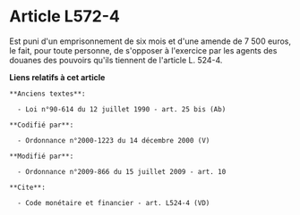 # Article L572-4

Est puni d'un emprisonnement de six mois et d'une amende de 7 500 euros, le fait, pour toute personne, de s'opposer à
l'exercice par les agents des douanes des pouvoirs qu'ils tiennent de l'article L. 524-4.

**Liens relatifs à cet article**

	**Anciens textes**:

	  - Loi n°90-614 du 12 juillet 1990 - art. 25 bis (Ab)

	**Codifié par**:

	  - Ordonnance n°2000-1223 du 14 décembre 2000 (V)

	**Modifié par**:

	  - Ordonnance n°2009-866 du 15 juillet 2009 - art. 10

	**Cite**:

	  - Code monétaire et financier - art. L524-4 (VD)

